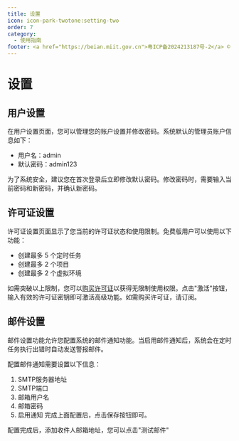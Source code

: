 ```yaml
---
title: 设置
icon: icon-park-twotone:setting-two
order: 7
category:
  - 使用指南
footer: <a href="https://beian.miit.gov.cn">粤ICP备2024213187号-2</a> © 2025-至今 TaskPyro
---
```


# 设置

## 用户设置

在用户设置页面，您可以管理您的账户设置并修改密码。系统默认的管理员账户信息如下：

- 用户名：admin
- 默认密码：admin123

为了系统安全，建议您在首次登录后立即修改默认密码。修改密码时，需要输入当前密码和新密码，并确认新密码。

## 许可证设置

许可证设置页面显示了您当前的许可证状态和使用限制。免费版用户可以使用以下功能：

- 创建最多 5 个定时任务
- 创建最多 2 个项目
- 创建最多 2 个虚拟环境

如需突破以上限制，您可以[购买许可证](../price/README.md)以获得无限制使用权限。点击"激活"按钮，输入有效的许可证密钥即可激活高级功能。如需购买许可证，请订阅。

## 邮件设置

邮件设置功能允许您配置系统的邮件通知功能。当启用邮件通知后，系统会在定时任务执行出错时自动发送警报邮件。

配置邮件通知需要设置以下信息：

1. SMTP服务器地址
2. SMTP端口
3. 邮箱用户名
4. 邮箱密码
5. 启用通知
完成上面配置后，点击保存按钮即可。

配置完成后，添加收件人邮箱地址，您可以点击"测试邮件"
